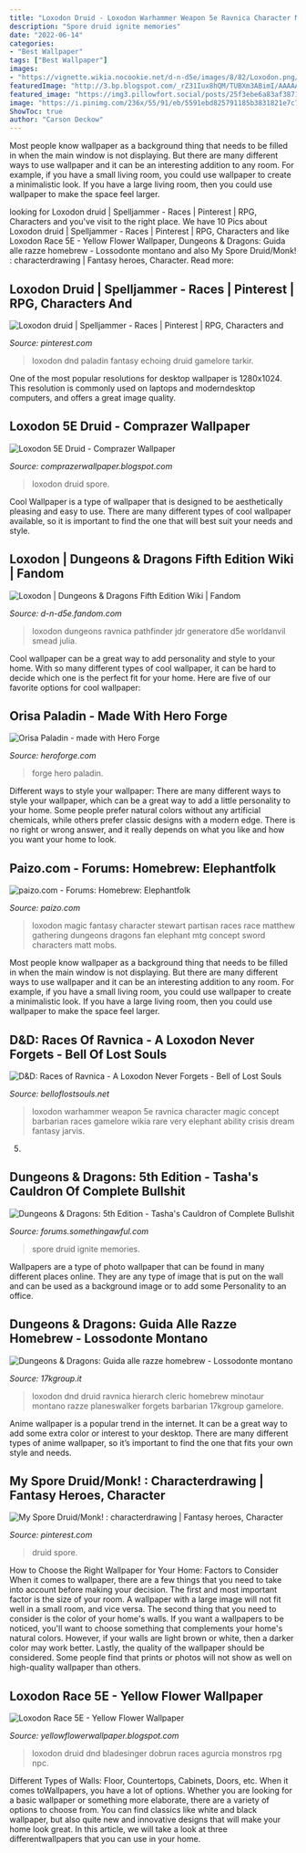 ```yaml
---
title: "Loxodon Druid - Loxodon Warhammer Weapon 5e Ravnica Character Magic Concept Barbarian Races Gamelore Wikia Rare Very Elephant Ability Crisis Dream Fantasy Jarvis"
description: "Spore druid ignite memories"
date: "2022-06-14"
categories:
- "Best Wallpaper"
tags: ["Best Wallpaper"]
images:
- "https://vignette.wikia.nocookie.net/d-n-d5e/images/8/82/Loxodon.png/revision/latest/scale-to-width-down/220?cb=20191116222206"
featuredImage: "http://3.bp.blogspot.com/_rZ31Iux8hQM/TUBXm3ABimI/AAAAAAAAANk/3lOJFx8pYGE/s1600/Loxodon%2BPartisanb.jpg"
featured_image: "https://img3.pillowfort.social/posts/25f3ebe6a83af3871a2e.png"
image: "https://i.pinimg.com/236x/55/91/eb/5591ebd825791185b3831821e7c77fc0--dungeons-and-dragons-fandoms.jpg"
ShowToc: true
author: "Carson Deckow"
---
```



Most people know wallpaper as a background thing that needs to be filled in when the main window is not displaying. But there are many different ways to use wallpaper and it can be an interesting addition to any room. For example, if you have a small living room, you could use wallpaper to create a minimalistic look. If you have a large living room, then you could use wallpaper to make the space feel larger.

	

		
looking for Loxodon druid | Spelljammer - Races | Pinterest | RPG, Characters and you've visit to the right place. We have 10 Pics about Loxodon druid | Spelljammer - Races | Pinterest | RPG, Characters and like Loxodon Race 5E - Yellow Flower Wallpaper, Dungeons &amp; Dragons: Guida alle razze homebrew - Lossodonte montano and also My Spore Druid/Monk! : characterdrawing | Fantasy heroes, Character. Read more:
		
    
## Loxodon Druid | Spelljammer - Races | Pinterest | RPG, Characters And

<img loading=lazy src="https://i.pinimg.com/236x/55/91/eb/5591ebd825791185b3831821e7c77fc0--dungeons-and-dragons-fandoms.jpg" onerror="this.onerror=null;this.src='https://tse2.mm.bing.net/th?id=OIP.yLVYVL3Pe__b8CYpAEOYWAAAAA&amp;pid=15.1';" alt="Loxodon druid | Spelljammer - Races | Pinterest | RPG, Characters and">

_Source: pinterest.com_

>loxodon dnd paladin fantasy echoing druid gamelore tarkir. 

	

One of the most popular resolutions for desktop wallpaper is 1280x1024. This resolution is commonly used on laptops and moderndesktop computers, and offers a great image quality.

    
## Loxodon 5E Druid - Comprazer Wallpaper

<img loading=lazy src="https://img3.pillowfort.social/posts/25f3ebe6a83af3871a2e.png" onerror="this.onerror=null;this.src='https://tse4.mm.bing.net/th?id=OIP.Igvzt8BKDtD2C3je82oZ4AHaHa&amp;pid=15.1';" alt="Loxodon 5E Druid - Comprazer Wallpaper">

_Source: comprazerwallpaper.blogspot.com_

>loxodon druid spore. 

	

Cool Wallpaper is a type of wallpaper that is designed to be aesthetically pleasing and easy to use. There are many different types of cool wallpaper available, so it is important to find the one that will best suit your needs and style.

    
## Loxodon | Dungeons &amp; Dragons Fifth Edition Wiki | Fandom

<img loading=lazy src="https://vignette.wikia.nocookie.net/d-n-d5e/images/8/82/Loxodon.png/revision/latest/scale-to-width-down/220?cb=20191116222206" onerror="this.onerror=null;this.src='https://tse1.mm.bing.net/th?id=OIP.mxihfoNRHMWBm9YBHH8sZgAAAA&amp;pid=15.1';" alt="Loxodon | Dungeons &amp; Dragons Fifth Edition Wiki | Fandom">

_Source: d-n-d5e.fandom.com_

>loxodon dungeons ravnica pathfinder jdr generatore d5e worldanvil smead julia. 

	

Cool wallpaper can be a great way to add personality and style to your home. With so many different types of cool wallpaper, it can be hard to decide which one is the perfect fit for your home. Here are five of our favorite options for cool wallpaper: 

    
## Orisa Paladin - Made With Hero Forge

<img loading=lazy src="https://heroforge.com/snapshots/2020/Nov/08/13/t130241_u456940.png" onerror="this.onerror=null;this.src='https://tse3.mm.bing.net/th?id=OIP.fFWlg92_DiblmdyEOGYb1AAAAA&amp;pid=15.1';" alt="Orisa Paladin - made with Hero Forge">

_Source: heroforge.com_

>forge hero paladin. 

	

Different ways to style your wallpaper:
There are many different ways to style your wallpaper, which can be a great way to add a little personality to your home. Some people prefer natural colors without any artificial chemicals, while others prefer classic designs with a modern edge. There is no right or wrong answer, and it really depends on what you like and how you want your home to look.

    
## Paizo.com - Forums: Homebrew: Elephantfolk

<img loading=lazy src="http://3.bp.blogspot.com/_rZ31Iux8hQM/TUBXm3ABimI/AAAAAAAAANk/3lOJFx8pYGE/s1600/Loxodon%2BPartisanb.jpg" onerror="this.onerror=null;this.src='https://tse3.mm.bing.net/th?id=OIP.xXkBYFV0eJT5jgjts1geMgHaFc&amp;pid=15.1';" alt="paizo.com - Forums: Homebrew: Elephantfolk">

_Source: paizo.com_

>loxodon magic fantasy character stewart partisan races race matthew gathering dungeons dragons fan elephant mtg concept sword characters matt mobs. 

	

Most people know wallpaper as a background thing that needs to be filled in when the main window is not displaying. But there are many different ways to use wallpaper and it can be an interesting addition to any room. For example, if you have a small living room, you could use wallpaper to create a minimalistic look. If you have a large living room, then you could use wallpaper to make the space feel larger.

    
## D&amp;D: Races Of Ravnica - A Loxodon Never Forgets - Bell Of Lost Souls

<img loading=lazy src="https://www.belloflostsouls.net/wp-content/uploads/2018/08/Loxodon_Warhammer.jpg" onerror="this.onerror=null;this.src='https://tse3.mm.bing.net/th?id=OIP.Rbt0w9glKWzeUlPeDm3-vAHaFW&amp;pid=15.1';" alt="D&amp;D: Races of Ravnica - A Loxodon Never Forgets - Bell of Lost Souls">

_Source: belloflostsouls.net_

>loxodon warhammer weapon 5e ravnica character magic concept barbarian races gamelore wikia rare very elephant ability crisis dream fantasy jarvis. 

	

5.

    
## Dungeons &amp; Dragons: 5th Edition - Tasha&#039;s Cauldron Of Complete Bullshit

<img loading=lazy src="https://i.imgur.com/70i3hCd.png" onerror="this.onerror=null;this.src='https://tse4.mm.bing.net/th?id=OIP.vTYh4WTerpcunkMiduWB5wHaHp&amp;pid=15.1';" alt="Dungeons &amp; Dragons: 5th Edition - Tasha&#039;s Cauldron of Complete Bullshit">

_Source: forums.somethingawful.com_

>spore druid ignite memories. 

	



Wallpapers are a type of photo wallpaper that can be found in many different places online. They are any type of image that is put on the wall and can be used as a background image or to add some Personality to an office.

    
## Dungeons &amp; Dragons: Guida Alle Razze Homebrew - Lossodonte Montano

<img loading=lazy src="https://17kgroup.it/wp-content/uploads/2020/10/Loxodon-druid.jpg" onerror="this.onerror=null;this.src='https://tse4.mm.bing.net/th?id=OIP.M2rpBGS92ma-2cF8yvwyIwHaFj&amp;pid=15.1';" alt="Dungeons &amp; Dragons: Guida alle razze homebrew - Lossodonte montano">

_Source: 17kgroup.it_

>loxodon dnd druid ravnica hierarch cleric homebrew minotaur montano razze planeswalker forgets barbarian 17kgroup gamelore. 

	

Anime wallpaper is a popular trend in the internet. It can be a great way to add some extra color or interest to your desktop. There are many different types of anime wallpaper, so it’s important to find the one that fits your own style and needs.

    
## My Spore Druid/Monk! : Characterdrawing | Fantasy Heroes, Character

<img loading=lazy src="https://i.pinimg.com/736x/77/dd/d3/77ddd3563bfda699cc1982d1a73a5196.jpg" onerror="this.onerror=null;this.src='https://tse1.mm.bing.net/th?id=OIP.yeSdwy3yHurS7gjhrrqffQAAAA&amp;pid=15.1';" alt="My Spore Druid/Monk! : characterdrawing | Fantasy heroes, Character">

_Source: pinterest.com_

>druid spore. 

	

How to Choose the Right Wallpaper for Your Home: Factors to Consider
When it comes to wallpaper, there are a few things that you need to take into account before making your decision. The first and most important factor is the size of your room. A wallpaper with a large image will not fit well in a small room, and vice versa. 
The second thing that you need to consider is the color of your home's walls. If you want a wallpapers to be noticed, you'll want to choose something that complements your home's natural colors. However, if your walls are light brown or white, then a darker color may work better. 
Lastly, the quality of the wallpaper should be considered. Some people find that prints or photos will not show as well on high-quality wallpaper than others.

    
## Loxodon Race 5E - Yellow Flower Wallpaper

<img loading=lazy src="https://pbs.twimg.com/media/D1vy1LjX0AAp0QL.jpg" onerror="this.onerror=null;this.src='https://tse2.mm.bing.net/th?id=OIP.Cedt772cmOHjvDZj12krdQHaHa&amp;pid=15.1';" alt="Loxodon Race 5E - Yellow Flower Wallpaper">

_Source: yellowflowerwallpaper.blogspot.com_

>loxodon druid dnd bladesinger dobrun races agurcia monstros rpg npc. 

	

Different Types of Walls: Floor, Countertops, Cabinets, Doors, etc.
When it comes toWallpapers, you have a lot of options. Whether you are looking for a basic wallpaper or something more elaborate, there are a variety of options to choose from. You can find classics like white and black wallpaper, but also quite new and innovative designs that will make your home look great. In this article, we will take a look at three differentwallpapers that you can use in your home.

